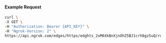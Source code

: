 <!-- Code generated for API Clients. DO NOT EDIT. -->

#### Example Request

```bash
curl \
-X GET \
-H "Authorization: Bearer {API_KEY}" \
-H "Ngrok-Version: 2" \
https://api.ngrok.com/edges/https/edghts_2xM6XkBnXjnOhZ5BJ1crh8gz5uQ/routes/edghtsrt_2xM6Xiejy0lEUmNA7TkmkcV5NPr/response_headers
```
